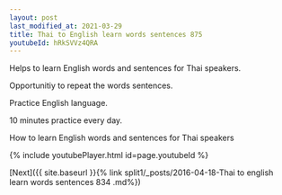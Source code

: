 ```yaml
---
layout: post
last_modified_at: 2021-03-29
title: Thai to English learn words sentences 875 
youtubeId: hRkSVVz4QRA
---
```

 
 
Helps to learn English words and sentences for Thai speakers.

Opportunitiy to repeat the words sentences. 

Practice English language. 
 
10 minutes practice every day. 
 
How to learn English words and sentences for Thai speakers 
 
{% include youtubePlayer.html id=page.youtubeId %}
 
 
[Next]({{ site.baseurl }}{% link  split1/_posts/2016-04-18-Thai to english learn words sentences 834 .md%})
 
